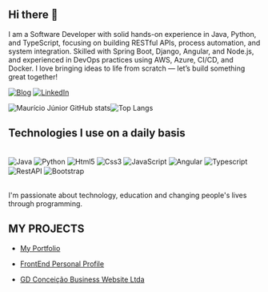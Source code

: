 ## Hi there 👋

I am a Software Developer with solid hands-on experience in Java, Python, and TypeScript, focusing on building RESTful APIs, process automation, and system integration. Skilled with Spring Boot, Django, Angular, and Node.js, and experienced in DevOps practices using AWS, Azure, CI/CD, and Docker. I love bringing ideas to life from scratch — let’s build something great together!


[![Blog](https://img.shields.io/website?label=SujeitoProgramador.com&style=for-the-badge&url=https://sujeitoprogramador.com/)](https://sujeitoprogramador.com)
[![LinkedIn](https://img.shields.io/badge/LinkedIn-0077B5?style=for-the-badge&logo=linkedin&logoColor=white)](https://www.linkedin.com/in/maur%C3%ADcio-j%C3%BAnior-a17542218/)

![Maurício Júnior GitHub stats](https://github-readme-stats.vercel.app/api?username=mauriciojr88&show_icons=true&theme=radical)![Top Langs](https://github-readme-stats.vercel.app/api/top-langs/?username=mauriciojr88&hide_progress=true)

## Technologies I use on a daily basis
<div style="display: inline_block"><br/>
  <img align="center" alt="Java" src="https://img.shields.io/badge/Java-037ACC?style=for-the-badge&logo=Java&logoColor=white">
<img align="center" alt="Python" src="https://img.shields.io/badge/Python-007ACC?style=for-the-badge&logo=Python&logoColor=white">
<img align="center" alt="Html5" src="https://img.shields.io/badge/HTML5-E34F26?style=for-the-badge&logo=html5&logoColor=white">
<img align="center" alt="Css3" src="https://img.shields.io/badge/CSS3-1572B6?style=for-the-badge&logo=css3&logoColor=white">
<img align="center" alt="JavaScript" src="https://img.shields.io/badge/JavaScript-F7DF1E?style=for-the-badge&logo=javascript&logoColor=black">
<img align="center" alt="Angular" src="https://img.shields.io/badge/angular%20-0188CC?style=for-the-badge&logo=angular&logoColor=white">
<img align="center" alt="Typescript" src="https://img.shields.io/badge/TypeScript-009ACC?style=for-the-badge&logo=typescript&logoColor=white">
<img align="center" alt="RestAPI" src="https://img.shields.io/badge/RestAPI-012ACC?style=for-the-badge&logo=restapi&logoColor=white">
<img align="center" alt="Bootstrap" src="https://img.shields.io/badge/Bootstrap-563D7C?style=for-the-badge&logo=bootstrap&logoColor=white">
</div><br/>

I'm passionate about technology, education and changing people's lives through programming.

## MY PROJECTS

- [My Portfolio](https://portifolio-project-8nbf6ux0u-mauricios-projects-36d609dc.vercel.app)

- [FrontEnd Personal Profile](https://mauriciojunior-3rdq76ezi-mauricios-projects-36d609dc.vercel.app)

- [GD Conceição Business Website Ltda](https://www.gdconceicao.com)







